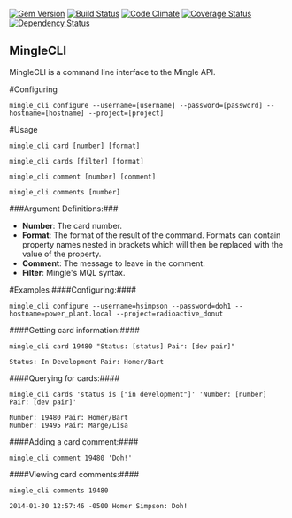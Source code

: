 [![Gem Version](https://badge.fury.io/rb/mingle_cli.png)](http://badge.fury.io/rb/mingle_cli)
[![Build Status](https://travis-ci.org/ike18t/mingle_cli.png?branch=master)](https://travis-ci.org/ike18t/mingle_cli)
[![Code Climate](https://codeclimate.com/github/ike18t/mingle_cli.png)](https://codeclimate.com/github/ike18t/mingle_cli)
[![Coverage Status](https://coveralls.io/repos/ike18t/mingle_cli/badge.png?branch=master)](https://coveralls.io/r/ike18t/mingle_cli?branch=master)
[![Dependency Status](https://gemnasium.com/ike18t/mingle_cli.png)](https://gemnasium.com/ike18t/mingle_cli)

## MingleCLI
MingleCLI is a command line interface to the Mingle API.

#Configuring
```
mingle_cli configure --username=[username] --password=[password] --hostname=[hostname] --project=[project]
```

#Usage


```
mingle_cli card [number] [format]
```

```
mingle_cli cards [filter] [format]
```

```
mingle_cli comment [number] [comment]
```

```
mingle_cli comments [number]
```

###Argument Definitions:###
* __Number__: The card number.
* __Format__: The format of the result of the command.  Formats can contain property names nested in brackets which will then be replaced with the value of the property.
* __Comment__: The message to leave in the comment.
* __Filter__: Mingle's MQL syntax.


#Examples
####Configuring:####

```
mingle_cli configure --username=hsimpson --password=doh1 --hostname=power_plant.local --project=radioactive_donut
```
####Getting card information:####

```
mingle_cli card 19480 "Status: [status] Pair: [dev pair]"
```

```
Status: In Development Pair: Homer/Bart
```
####Querying for cards:####

```
mingle_cli cards 'status is ["in development"]' 'Number: [number] Pair: [dev pair]'
```

```
Number: 19480 Pair: Homer/Bart
Number: 19495 Pair: Marge/Lisa
```
####Adding a card comment:####

```
mingle_cli comment 19480 'Doh!'
```

####Viewing card comments:####

```
mingle_cli comments 19480
```

```
2014-01-30 12:57:46 -0500 Homer Simpson: Doh!
```
